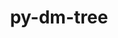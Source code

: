 ---
title: "py-dm-tree"
layout: cache
categories: [package, develop]
meta: {"versions": ["0.1.6", "0.1.8"], "compilers": ["gcc@=11.3.0", "gcc@=7.3.1"], "oss": ["amzn2", "ubuntu22.04"], "platforms": ["linux"], "targets": ["ivybridge", "x86_64_v3"], "stacks": ["ml-linux-x86_64-cpu", "ml-linux-x86_64-cuda", "ml-linux-x86_64-rocm", "root"], "num_specs": 14, "num_specs_by_stack": {"root": 14, "ml-linux-x86_64-rocm": 5, "ml-linux-x86_64-cuda": 5, "ml-linux-x86_64-cpu": 5}}
spec_details: [{"hash": "i4hld2yp3zx4set7hnl5yvyzf4vt7soo", "compiler": "gcc@=7.3.1", "versions": ["0.1.6"], "os": "amzn2", "platform": "linux", "target": "ivybridge", "variants": ["build_system=python_pip"], "stacks": ["root"], "size": "-", "tarball": "https://binaries.spack.io/develop/build_cache/linux-amzn2-ivybridge/gcc-7.3.1/py-dm-tree-0.1.6/linux-amzn2-ivybridge-gcc-7.3.1-py-dm-tree-0.1.6-i4hld2yp3zx4set7hnl5yvyzf4vt7soo.spack"}, {"hash": "gqdssr4zmh3zgrsgnrhgxj7i7c4xrmxm", "compiler": "gcc@=7.3.1", "versions": ["0.1.6"], "os": "amzn2", "platform": "linux", "target": "ivybridge", "variants": ["build_system=python_pip"], "stacks": ["root"], "size": "-", "tarball": "https://binaries.spack.io/develop/build_cache/linux-amzn2-ivybridge/gcc-7.3.1/py-dm-tree-0.1.6/linux-amzn2-ivybridge-gcc-7.3.1-py-dm-tree-0.1.6-gqdssr4zmh3zgrsgnrhgxj7i7c4xrmxm.spack"}, {"hash": "unfpufxxx2alkzgytpguzztvm6unaoxo", "compiler": "gcc@=7.3.1", "versions": ["0.1.6"], "os": "amzn2", "platform": "linux", "target": "x86_64_v3", "variants": [], "stacks": ["root"], "size": "-", "tarball": "https://binaries.spack.io/develop/build_cache/linux-amzn2-x86_64_v3/gcc-7.3.1/py-dm-tree-0.1.6/linux-amzn2-x86_64_v3-gcc-7.3.1-py-dm-tree-0.1.6-unfpufxxx2alkzgytpguzztvm6unaoxo.spack"}, {"hash": "5xsbgejv24i4qbm4dvhzg5inzcp5dczz", "compiler": "gcc@=7.3.1", "versions": ["0.1.6"], "os": "amzn2", "platform": "linux", "target": "x86_64_v3", "variants": ["build_system=python_pip"], "stacks": ["root"], "size": "-", "tarball": "https://binaries.spack.io/develop/build_cache/linux-amzn2-x86_64_v3/gcc-7.3.1/py-dm-tree-0.1.6/linux-amzn2-x86_64_v3-gcc-7.3.1-py-dm-tree-0.1.6-5xsbgejv24i4qbm4dvhzg5inzcp5dczz.spack"}, {"hash": "i6t2tfrkyboil7zrq2jvtob4cig4r27k", "compiler": "gcc@=7.3.1", "versions": ["0.1.6"], "os": "amzn2", "platform": "linux", "target": "x86_64_v3", "variants": ["build_system=python_pip"], "stacks": ["root"], "size": "-", "tarball": "https://binaries.spack.io/develop/build_cache/linux-amzn2-x86_64_v3/gcc-7.3.1/py-dm-tree-0.1.6/linux-amzn2-x86_64_v3-gcc-7.3.1-py-dm-tree-0.1.6-i6t2tfrkyboil7zrq2jvtob4cig4r27k.spack"}, {"hash": "orynn4jil2etkn5zh34xzjv4u3qnog4f", "compiler": "gcc@=7.3.1", "versions": ["0.1.6"], "os": "amzn2", "platform": "linux", "target": "x86_64_v3", "variants": [], "stacks": ["root"], "size": "-", "tarball": "https://binaries.spack.io/develop/build_cache/linux-amzn2-x86_64_v3/gcc-7.3.1/py-dm-tree-0.1.6/linux-amzn2-x86_64_v3-gcc-7.3.1-py-dm-tree-0.1.6-orynn4jil2etkn5zh34xzjv4u3qnog4f.spack"}, {"hash": "kobl2qtistpknka2dvlnmp6wel4w7rkd", "compiler": "gcc@=7.3.1", "versions": ["0.1.6"], "os": "amzn2", "platform": "linux", "target": "x86_64_v3", "variants": ["build_system=python_pip"], "stacks": ["root"], "size": "-", "tarball": "https://binaries.spack.io/develop/build_cache/linux-amzn2-x86_64_v3/gcc-7.3.1/py-dm-tree-0.1.6/linux-amzn2-x86_64_v3-gcc-7.3.1-py-dm-tree-0.1.6-kobl2qtistpknka2dvlnmp6wel4w7rkd.spack"}, {"hash": "vqnrxemrlcopj5tw2tbhqoexubgvkgcs", "compiler": "gcc@=7.3.1", "versions": ["0.1.6"], "os": "amzn2", "platform": "linux", "target": "x86_64_v3", "variants": ["build_system=python_pip"], "stacks": ["root"], "size": "-", "tarball": "https://binaries.spack.io/develop/build_cache/linux-amzn2-x86_64_v3/gcc-7.3.1/py-dm-tree-0.1.6/linux-amzn2-x86_64_v3-gcc-7.3.1-py-dm-tree-0.1.6-vqnrxemrlcopj5tw2tbhqoexubgvkgcs.spack"}, {"hash": "wxxrqqg4x2nko5pvijcrgacqf3vmdtmz", "compiler": "gcc@=7.3.1", "versions": ["0.1.6"], "os": "amzn2", "platform": "linux", "target": "x86_64_v3", "variants": ["build_system=python_pip"], "stacks": ["root"], "size": "-", "tarball": "https://binaries.spack.io/develop/build_cache/linux-amzn2-x86_64_v3/gcc-7.3.1/py-dm-tree-0.1.6/linux-amzn2-x86_64_v3-gcc-7.3.1-py-dm-tree-0.1.6-wxxrqqg4x2nko5pvijcrgacqf3vmdtmz.spack"}, {"hash": "oehontqgwyvsh2f76rwamx7km6hif3jd", "compiler": "gcc@=11.3.0", "versions": ["0.1.6"], "os": "ubuntu22.04", "platform": "linux", "target": "x86_64_v3", "variants": ["build_system=python_pip"], "stacks": ["ml-linux-x86_64-rocm", "ml-linux-x86_64-cuda", "root", "ml-linux-x86_64-cpu"], "size": "-", "tarball": "https://binaries.spack.io/develop/build_cache/linux-ubuntu22.04-x86_64_v3/gcc-11.3.0/py-dm-tree-0.1.6/linux-ubuntu22.04-x86_64_v3-gcc-11.3.0-py-dm-tree-0.1.6-oehontqgwyvsh2f76rwamx7km6hif3jd.spack"}, {"hash": "v3dh5gavgdr6dpej4y4shagqo3l6rlbc", "compiler": "gcc@=11.3.0", "versions": ["0.1.6"], "os": "ubuntu22.04", "platform": "linux", "target": "x86_64_v3", "variants": ["build_system=python_pip"], "stacks": ["ml-linux-x86_64-rocm", "ml-linux-x86_64-cuda", "root", "ml-linux-x86_64-cpu"], "size": "-", "tarball": "https://binaries.spack.io/develop/build_cache/linux-ubuntu22.04-x86_64_v3/gcc-11.3.0/py-dm-tree-0.1.6/linux-ubuntu22.04-x86_64_v3-gcc-11.3.0-py-dm-tree-0.1.6-v3dh5gavgdr6dpej4y4shagqo3l6rlbc.spack"}, {"hash": "qwdbrrqvuxb7imfgul44v2hbwjyd6wk7", "compiler": "gcc@=11.3.0", "versions": ["0.1.6"], "os": "ubuntu22.04", "platform": "linux", "target": "x86_64_v3", "variants": ["build_system=python_pip"], "stacks": ["ml-linux-x86_64-rocm", "ml-linux-x86_64-cuda", "root", "ml-linux-x86_64-cpu"], "size": "-", "tarball": "https://binaries.spack.io/develop/build_cache/linux-ubuntu22.04-x86_64_v3/gcc-11.3.0/py-dm-tree-0.1.6/linux-ubuntu22.04-x86_64_v3-gcc-11.3.0-py-dm-tree-0.1.6-qwdbrrqvuxb7imfgul44v2hbwjyd6wk7.spack"}, {"hash": "fh6gvm7sixugliq7n3k2jw7wtlfmgjmc", "compiler": "gcc@=11.3.0", "versions": ["0.1.8"], "os": "ubuntu22.04", "platform": "linux", "target": "x86_64_v3", "variants": ["build_system=python_pip"], "stacks": ["ml-linux-x86_64-rocm", "ml-linux-x86_64-cuda", "root", "ml-linux-x86_64-cpu"], "size": "-", "tarball": "https://binaries.spack.io/develop/build_cache/linux-ubuntu22.04-x86_64_v3/gcc-11.3.0/py-dm-tree-0.1.8/linux-ubuntu22.04-x86_64_v3-gcc-11.3.0-py-dm-tree-0.1.8-fh6gvm7sixugliq7n3k2jw7wtlfmgjmc.spack"}, {"hash": "lrapptvqp5km67yt3bqxqviweyce2wjo", "compiler": "gcc@=11.3.0", "versions": ["0.1.6"], "os": "ubuntu22.04", "platform": "linux", "target": "x86_64_v3", "variants": ["build_system=python_pip"], "stacks": ["ml-linux-x86_64-rocm", "ml-linux-x86_64-cuda", "root", "ml-linux-x86_64-cpu"], "size": "-", "tarball": "https://binaries.spack.io/develop/build_cache/linux-ubuntu22.04-x86_64_v3/gcc-11.3.0/py-dm-tree-0.1.6/linux-ubuntu22.04-x86_64_v3-gcc-11.3.0-py-dm-tree-0.1.6-lrapptvqp5km67yt3bqxqviweyce2wjo.spack"}]
---